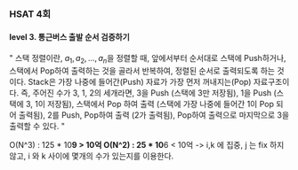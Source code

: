 ### HSAT 4회
#### level 3. 통근버스 출발 순서 검증하기

"
스택 정렬이란, $a_1, a_2, ..., a_n$을 정렬할 때, 앞에서부터 순서대로 스택에 Push하거나, 스택에서 Pop하여 출력하는 것을 골라서 반복하여, 정렬된 순서로 출력되도록 하는 것이다. Stack은 가장 나중에 들어간(Push) 자료가 가장 먼저 꺼내지는(Pop) 자료구조이다. 즉, 주어진 수가 3, 1, 2의 세개라면, 3을 Push (스택에 3만 저장됨), 1을 Push (스택에 3, 1이 저장됨), 스택에서 Pop 하여 출력 (스택에 가장 나중에 들어간 1이 Pop 되어 출력됨), 2를 Push, Pop하여 출력 (2가 출력됨), Pop하여 출력으로 마지막으로 3을 출력할 수 있다.
"

O(N^3) : 125 * 10**9 > 10억
O(N^2) : 25 * 10**6 < 10억 -> i,k 에 집중, j 는 fix 하지 않고, i 와 k 사이에 몇개의 수가 있는지를 이용한다.